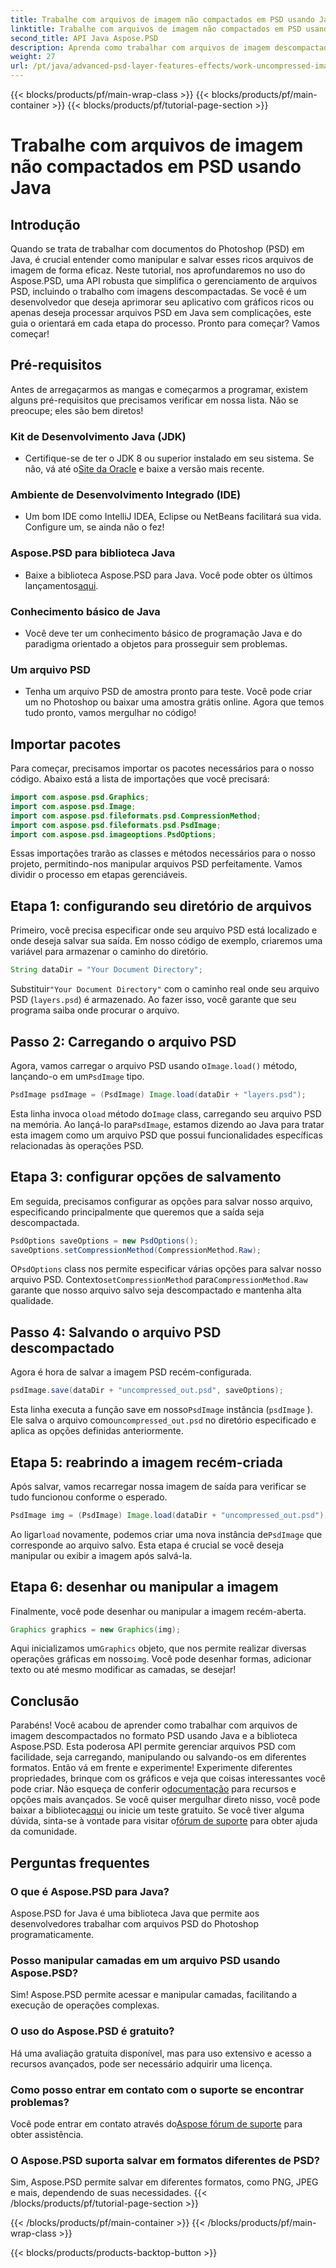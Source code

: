 ```yaml
---
title: Trabalhe com arquivos de imagem não compactados em PSD usando Java
linktitle: Trabalhe com arquivos de imagem não compactados em PSD usando Java
second_title: API Java Aspose.PSD
description: Aprenda como trabalhar com arquivos de imagem descompactados no formato PSD usando Java e a biblioteca Aspose.PSD neste tutorial passo a passo abrangente.
weight: 27
url: /pt/java/advanced-psd-layer-features-effects/work-uncompressed-image-files-psd/
---
```


{{< blocks/products/pf/main-wrap-class >}}
{{< blocks/products/pf/main-container >}}
{{< blocks/products/pf/tutorial-page-section >}}

# Trabalhe com arquivos de imagem não compactados em PSD usando Java

## Introdução
Quando se trata de trabalhar com documentos do Photoshop (PSD) em Java, é crucial entender como manipular e salvar esses ricos arquivos de imagem de forma eficaz. Neste tutorial, nos aprofundaremos no uso do Aspose.PSD, uma API robusta que simplifica o gerenciamento de arquivos PSD, incluindo o trabalho com imagens descompactadas. Se você é um desenvolvedor que deseja aprimorar seu aplicativo com gráficos ricos ou apenas deseja processar arquivos PSD em Java sem complicações, este guia o orientará em cada etapa do processo. Pronto para começar? Vamos começar!
## Pré-requisitos
Antes de arregaçarmos as mangas e começarmos a programar, existem alguns pré-requisitos que precisamos verificar em nossa lista. Não se preocupe; eles são bem diretos!
### Kit de Desenvolvimento Java (JDK)
- Certifique-se de ter o JDK 8 ou superior instalado em seu sistema. Se não, vá até o[Site da Oracle](https://www.oracle.com/java/technologies/javase-jdk11-downloads.html) e baixe a versão mais recente.
### Ambiente de Desenvolvimento Integrado (IDE)
- Um bom IDE como IntelliJ IDEA, Eclipse ou NetBeans facilitará sua vida. Configure um, se ainda não o fez!
### Aspose.PSD para biblioteca Java
-  Baixe a biblioteca Aspose.PSD para Java. Você pode obter os últimos lançamentos[aqui](https://releases.aspose.com/psd/java/). 
### Conhecimento básico de Java 
- Você deve ter um conhecimento básico de programação Java e do paradigma orientado a objetos para prosseguir sem problemas.
### Um arquivo PSD
- Tenha um arquivo PSD de amostra pronto para teste. Você pode criar um no Photoshop ou baixar uma amostra grátis online. 
Agora que temos tudo pronto, vamos mergulhar no código!
## Importar pacotes
Para começar, precisamos importar os pacotes necessários para o nosso código. Abaixo está a lista de importações que você precisará:
```java
import com.aspose.psd.Graphics;
import com.aspose.psd.Image;
import com.aspose.psd.fileformats.psd.CompressionMethod;
import com.aspose.psd.fileformats.psd.PsdImage;
import com.aspose.psd.imageoptions.PsdOptions;
```
Essas importações trarão as classes e métodos necessários para o nosso projeto, permitindo-nos manipular arquivos PSD perfeitamente. 
Vamos dividir o processo em etapas gerenciáveis. 
## Etapa 1: configurando seu diretório de arquivos
Primeiro, você precisa especificar onde seu arquivo PSD está localizado e onde deseja salvar sua saída. Em nosso código de exemplo, criaremos uma variável para armazenar o caminho do diretório.
```java
String dataDir = "Your Document Directory";
```
 Substituir`"Your Document Directory"` com o caminho real onde seu arquivo PSD (`layers.psd`) é armazenado. Ao fazer isso, você garante que seu programa saiba onde procurar o arquivo.
## Passo 2: Carregando o arquivo PSD
 Agora, vamos carregar o arquivo PSD usando o`Image.load()` método, lançando-o em um`PsdImage` tipo.
```java
PsdImage psdImage = (PsdImage) Image.load(dataDir + "layers.psd");
```
 Esta linha invoca o`load` método do`Image` class, carregando seu arquivo PSD na memória. Ao lançá-lo para`PsdImage`, estamos dizendo ao Java para tratar esta imagem como um arquivo PSD que possui funcionalidades específicas relacionadas às operações PSD.
## Etapa 3: configurar opções de salvamento
Em seguida, precisamos configurar as opções para salvar nosso arquivo, especificando principalmente que queremos que a saída seja descompactada.
```java
PsdOptions saveOptions = new PsdOptions();
saveOptions.setCompressionMethod(CompressionMethod.Raw);
```
 O`PsdOptions` class nos permite especificar várias opções para salvar nosso arquivo PSD. Contexto`setCompressionMethod` para`CompressionMethod.Raw` garante que nosso arquivo salvo seja descompactado e mantenha alta qualidade.
## Passo 4: Salvando o arquivo PSD descompactado
Agora é hora de salvar a imagem PSD recém-configurada.
```java
psdImage.save(dataDir + "uncompressed_out.psd", saveOptions);
```
 Esta linha executa a função save em nosso`PsdImage` instância (`psdImage` ). Ele salva o arquivo como`uncompressed_out.psd` no diretório especificado e aplica as opções definidas anteriormente.
## Etapa 5: reabrindo a imagem recém-criada
Após salvar, vamos recarregar nossa imagem de saída para verificar se tudo funcionou conforme o esperado.
```java
PsdImage img = (PsdImage) Image.load(dataDir + "uncompressed_out.psd");
```
 Ao ligar`load` novamente, podemos criar uma nova instância de`PsdImage` que corresponde ao arquivo salvo. Esta etapa é crucial se você deseja manipular ou exibir a imagem após salvá-la.
## Etapa 6: desenhar ou manipular a imagem
Finalmente, você pode desenhar ou manipular a imagem recém-aberta.
```java
Graphics graphics = new Graphics(img);
```
 Aqui inicializamos um`Graphics` objeto, que nos permite realizar diversas operações gráficas em nosso`img`. Você pode desenhar formas, adicionar texto ou até mesmo modificar as camadas, se desejar!
## Conclusão
Parabéns! Você acabou de aprender como trabalhar com arquivos de imagem descompactados no formato PSD usando Java e a biblioteca Aspose.PSD. Esta poderosa API permite gerenciar arquivos PSD com facilidade, seja carregando, manipulando ou salvando-os em diferentes formatos. Então vá em frente e experimente! Experimente diferentes propriedades, brinque com os gráficos e veja que coisas interessantes você pode criar.
 Não esqueça de conferir o[documentação](https://reference.aspose.com/psd/java/) para recursos e opções mais avançados. Se você quiser mergulhar direto nisso, você pode baixar a biblioteca[aqui](https://releases.aspose.com/psd/java/) ou inicie um teste gratuito. Se você tiver alguma dúvida, sinta-se à vontade para visitar o[fórum de suporte](https://forum.aspose.com/c/psd/34) para obter ajuda da comunidade.
## Perguntas frequentes
### O que é Aspose.PSD para Java?
Aspose.PSD for Java é uma biblioteca Java que permite aos desenvolvedores trabalhar com arquivos PSD do Photoshop programaticamente.
### Posso manipular camadas em um arquivo PSD usando Aspose.PSD?
Sim! Aspose.PSD permite acessar e manipular camadas, facilitando a execução de operações complexas.
### O uso do Aspose.PSD é gratuito?
Há uma avaliação gratuita disponível, mas para uso extensivo e acesso a recursos avançados, pode ser necessário adquirir uma licença.
### Como posso entrar em contato com o suporte se encontrar problemas?
 Você pode entrar em contato através do[Aspose fórum de suporte](https://forum.aspose.com/c/psd/34) para obter assistência.
### O Aspose.PSD suporta salvar em formatos diferentes de PSD?
Sim, Aspose.PSD permite salvar em diferentes formatos, como PNG, JPEG e mais, dependendo de suas necessidades.
{{< /blocks/products/pf/tutorial-page-section >}}

{{< /blocks/products/pf/main-container >}}
{{< /blocks/products/pf/main-wrap-class >}}

{{< blocks/products/products-backtop-button >}}
